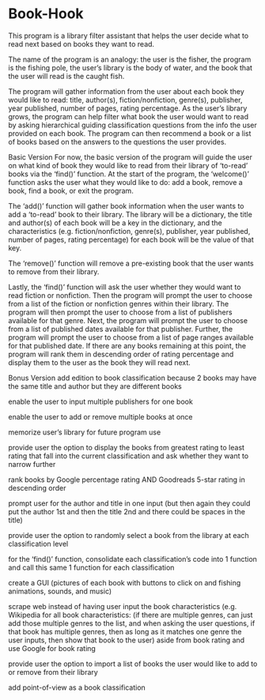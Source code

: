 # Book-Hook
This program is a library filter assistant that helps the user decide what to read next based on books they want to read. 

The name of the program is an analogy: the user is the fisher, the program is the fishing pole, the user’s library is the body of water, and the book that the user will read is the caught fish.  

The program will gather information from the user about each book they would like to read: title, author(s), fiction/nonfiction, genre(s), publisher, year published, number of pages, rating percentage. As the user’s library grows, the program can help filter what book the user would want to read by asking hierarchical guiding classification questions from the info the user provided on each book. The program can then recommend a book or a list of books based on the answers to the questions the user provides. 


Basic Version
For now, the basic version of the program will guide the user on what kind of book they would like to read from their library of ‘to-read’ books via the ‘find()’ function. At the start of the program, the ‘welcome()’ function asks the user what they would like to do: add a book, remove a book, find a book, or exit the program. 

The ‘add()’ function will gather book information when the user wants to add a ‘to-read’ book to their library. The library will be a dictionary, the title and author(s) of each book will be a key in the dictionary, and the characteristics (e.g. fiction/nonfiction, genre(s), publisher, year published, number of pages, rating percentage) for each book will be the value of that key. 

The ‘remove()’ function will remove a pre-existing book that the user wants to remove from their library. 

Lastly, the ‘find()’ function will ask the user whether they would want to read fiction or nonfiction. Then the program will prompt the user to choose from a list of the fiction or nonfiction genres within their library. The program will then prompt the user to choose from a list of publishers available for that genre. Next, the program will prompt the user to choose from a list of published dates available for that publisher. Further, the program will prompt the user to choose from a list of page ranges available for that published date. If there are any books remaining at this point, the program will rank them in descending order of rating percentage and display them to the user as the book they will read next. 
	

Bonus Version
add edition to book classification because 2 books may have the same title and author but they are different books 

enable the user to input multiple publishers for one book

enable the user to add or remove multiple books at once

memorize user’s library for future program use 

provide user the option to display the books from greatest rating to least rating that fall into the current classification and ask whether they want to narrow further 

rank books by Google percentage rating AND Goodreads 5-star rating in descending order 

prompt user for the author and title in one input (but then again they could put the author 1st and then the title 2nd and there could be spaces in the title)

provide user the option to randomly select a book from the library at each classification level 

for the ‘find()’ function, consolidate each classification’s code into 1 function and call this same 1 function for each classification 

create a GUI (pictures of each book with buttons to click on and fishing animations, sounds, and music)

scrape web instead of having user input the book characteristics (e.g. Wikipedia for all book characteristics: (if there are multiple genres, can just add those multiple genres to the list, and when asking the user questions, if that book has multiple genres, then as long as it matches one genre the user inputs, then show that book to the user) aside from book rating and use Google for book rating

provide user the option to import a list of books the user would like to add to or remove from their library 

add point-of-view as a book classification
